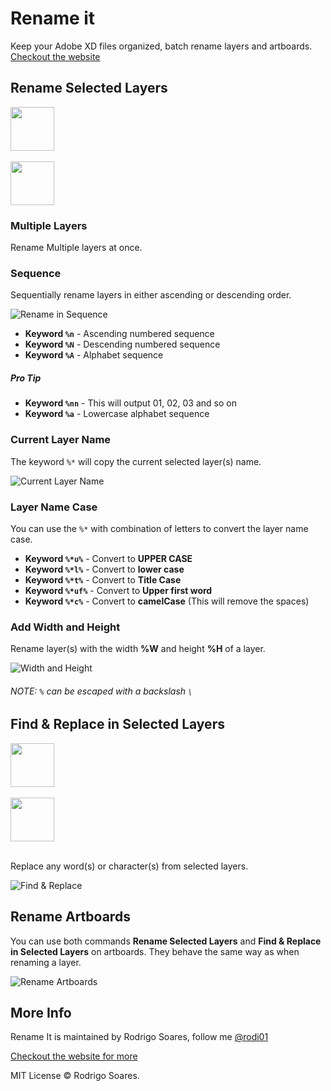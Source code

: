 # Rename it

Keep your Adobe XD files organized, batch rename layers and artboards. [Checkout the website](http://rodi01.github.io/RenameIt/)

## Rename Selected Layers

<img src="http://x.rodrigosoares.me.s3.amazonaws.com/images/renameIt/xd/rename_layers_shortcut_apple.png" height="70" />
<br />
<br />
<img src="http://x.rodrigosoares.me.s3.amazonaws.com/images/renameIt/xd/rename_layers_shortcut_windows.png" height="70" />

### Multiple Layers

Rename Multiple layers at once.

### Sequence

Sequentially rename layers in either ascending or descending order.

![Rename in Sequence](http://x.rodrigosoares.me.s3.amazonaws.com/images/renameIt/xd/sequence_rename.gif)

- **Keyword `%n`** - Ascending numbered sequence
- **Keyword `%N`** - Descending numbered sequence
- **Keyword `%A`** - Alphabet sequence

##### Pro Tip

- **Keyword `%nn`** - This will output 01, 02, 03 and so on
- **Keyword `%a`** - Lowercase alphabet sequence

### Current Layer Name

The keyword `%*` will copy the current selected layer(s) name.

![Current Layer Name](http://x.rodrigosoares.me.s3.amazonaws.com/images/renameIt/xd/layer_name.gif)

### Layer Name Case

You can use the `%*` with combination of letters to convert the layer name case.

- **Keyword `%*u%`** - Convert to **UPPER CASE**
- **Keyword `%*l%`** - Convert to **lower case**
- **Keyword `%*t%`** - Convert to **Title Case**
- **Keyword `%*uf%`** - Convert to **Upper first word**
- **Keyword `%*c%`** - Convert to **camelCase** (This will remove the spaces)

### Add Width and Height

Rename layer(s) with the width **%W** and height **%H** of a layer.

![Width and Height](http://x.rodrigosoares.me.s3.amazonaws.com/images/renameIt/xd/width_height.gif)

###### NOTE: `%` can be escaped with a backslash `\`

## Find & Replace in Selected Layers

<img src="http://x.rodrigosoares.me.s3.amazonaws.com/images/renameIt/xd/find_replace_shortcut_apple.png" height="70" />
<br />
<br />
<img src="http://x.rodrigosoares.me.s3.amazonaws.com/images/renameIt/xd/find_replace_shortcuts_window.png" height="70" />
<br /><br />

Replace any word(s) or character(s) from selected layers.

![Find & Replace](http://x.rodrigosoares.me.s3.amazonaws.com/images/renameIt/xd/find_replace.gif)

## Rename Artboards

You can use both commands **Rename Selected Layers** and **Find & Replace in Selected Layers** on artboards. They behave the same way as when renaming a layer.

![Rename Artboards](http://x.rodrigosoares.me.s3.amazonaws.com/images/renameIt/xd/artboards.gif)

## More Info

Rename It is maintained by Rodrigo Soares, follow me [@rodi01](https://twitter.com/rodi01)

[Checkout the website for more](https://renameit.design/xd)

MIT License © Rodrigo Soares.
